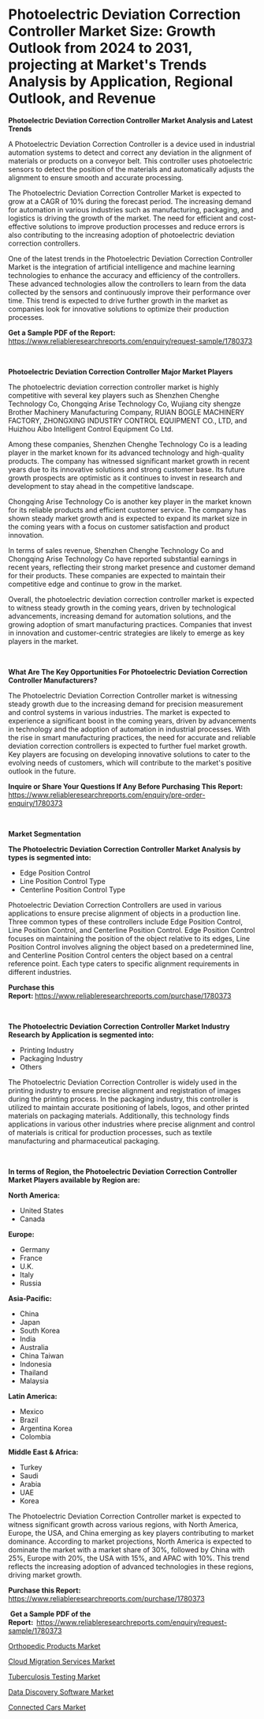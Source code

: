 <p><h1>Photoelectric Deviation Correction Controller Market Size: Growth Outlook from 2024 to 2031, projecting at Market's Trends Analysis by Application, Regional Outlook, and Revenue</h1></p><p><strong>Photoelectric Deviation Correction Controller Market Analysis and Latest Trends</strong></p>
<p><p>A Photoelectric Deviation Correction Controller is a device used in industrial automation systems to detect and correct any deviation in the alignment of materials or products on a conveyor belt. This controller uses photoelectric sensors to detect the position of the materials and automatically adjusts the alignment to ensure smooth and accurate processing.</p><p>The Photoelectric Deviation Correction Controller Market is expected to grow at a CAGR of 10% during the forecast period. The increasing demand for automation in various industries such as manufacturing, packaging, and logistics is driving the growth of the market. The need for efficient and cost-effective solutions to improve production processes and reduce errors is also contributing to the increasing adoption of photoelectric deviation correction controllers.</p><p>One of the latest trends in the Photoelectric Deviation Correction Controller Market is the integration of artificial intelligence and machine learning technologies to enhance the accuracy and efficiency of the controllers. These advanced technologies allow the controllers to learn from the data collected by the sensors and continuously improve their performance over time. This trend is expected to drive further growth in the market as companies look for innovative solutions to optimize their production processes.</p></p>
<p><strong>Get a Sample PDF of the Report:&nbsp;</strong> <a href="https://www.reliableresearchreports.com/enquiry/request-sample/1780373">https://www.reliableresearchreports.com/enquiry/request-sample/1780373</a></p>
<p>&nbsp;</p>
<p><strong>Photoelectric Deviation Correction Controller Major Market Players</strong></p>
<p><p>The photoelectric deviation correction controller market is highly competitive with several key players such as Shenzhen Chenghe Technology Co, Chongqing Arise Technology Co, Wujiang city shengze Brother Machinery Manufacturing Company, RUIAN BOGLE MACHINERY FACTORY, ZHONGXING INDUSTRY CONTROL EQUIPMENT CO., LTD, and Huizhou Aibo Intelligent Control Equipment Co Ltd.</p><p>Among these companies, Shenzhen Chenghe Technology Co is a leading player in the market known for its advanced technology and high-quality products. The company has witnessed significant market growth in recent years due to its innovative solutions and strong customer base. Its future growth prospects are optimistic as it continues to invest in research and development to stay ahead in the competitive landscape.</p><p>Chongqing Arise Technology Co is another key player in the market known for its reliable products and efficient customer service. The company has shown steady market growth and is expected to expand its market size in the coming years with a focus on customer satisfaction and product innovation.</p><p>In terms of sales revenue, Shenzhen Chenghe Technology Co and Chongqing Arise Technology Co have reported substantial earnings in recent years, reflecting their strong market presence and customer demand for their products. These companies are expected to maintain their competitive edge and continue to grow in the market.</p><p>Overall, the photoelectric deviation correction controller market is expected to witness steady growth in the coming years, driven by technological advancements, increasing demand for automation solutions, and the growing adoption of smart manufacturing practices. Companies that invest in innovation and customer-centric strategies are likely to emerge as key players in the market.</p></p>
<p>&nbsp;</p>
<p><strong>What Are The Key Opportunities For Photoelectric Deviation Correction Controller Manufacturers?</strong></p>
<p><p>The Photoelectric Deviation Correction Controller market is witnessing steady growth due to the increasing demand for precision measurement and control systems in various industries. The market is expected to experience a significant boost in the coming years, driven by advancements in technology and the adoption of automation in industrial processes. With the rise in smart manufacturing practices, the need for accurate and reliable deviation correction controllers is expected to further fuel market growth. Key players are focusing on developing innovative solutions to cater to the evolving needs of customers, which will contribute to the market's positive outlook in the future.</p></p>
<p><strong>Inquire or Share Your Questions If Any Before Purchasing This Report:</strong> <a href="https://www.reliableresearchreports.com/enquiry/pre-order-enquiry/1780373">https://www.reliableresearchreports.com/enquiry/pre-order-enquiry/1780373</a></p>
<p>&nbsp;</p>
<p><strong>Market Segmentation</strong></p>
<p><strong>The Photoelectric Deviation Correction Controller Market Analysis by types is segmented into:</strong></p>
<p><ul><li>Edge Position Control</li><li>Line Position Control Type</li><li>Centerline Position Control Type</li></ul></p>
<p><p>Photoelectric Deviation Correction Controllers are used in various applications to ensure precise alignment of objects in a production line. Three common types of these controllers include Edge Position Control, Line Position Control, and Centerline Position Control. Edge Position Control focuses on maintaining the position of the object relative to its edges, Line Position Control involves aligning the object based on a predetermined line, and Centerline Position Control centers the object based on a central reference point. Each type caters to specific alignment requirements in different industries.</p></p>
<p><strong>Purchase this Report:&nbsp;</strong><a href="https://www.reliableresearchreports.com/purchase/1780373">https://www.reliableresearchreports.com/purchase/1780373</a></p>
<p>&nbsp;</p>
<p><strong>The Photoelectric Deviation Correction Controller Market Industry Research by Application is segmented into:</strong></p>
<p><ul><li>Printing Industry</li><li>Packaging Industry</li><li>Others</li></ul></p>
<p><p>The Photoelectric Deviation Correction Controller is widely used in the printing industry to ensure precise alignment and registration of images during the printing process. In the packaging industry, this controller is utilized to maintain accurate positioning of labels, logos, and other printed materials on packaging materials. Additionally, this technology finds applications in various other industries where precise alignment and control of materials is critical for production processes, such as textile manufacturing and pharmaceutical packaging.</p></p>
<p>&nbsp;</p>
<p><strong>In terms of Region, the Photoelectric Deviation Correction Controller Market Players available by Region are:</strong></p>
<p>
    <p> <strong> North America: </strong>
        <ul>
            <li>United States</li>
            <li>Canada</li>
        </ul>
        </p> 
    <p> <strong> Europe: </strong>
        <ul>
            <li>Germany</li>
            <li>France</li>
            <li>U.K.</li>
            <li>Italy</li>
            <li>Russia</li>
        </ul>
        </p> 
    <p> <strong> Asia-Pacific: </strong>
        <ul>
            <li>China</li>
            <li>Japan</li>
            <li>South Korea</li>
            <li>India</li>
            <li>Australia</li>
            <li>China Taiwan</li>
            <li>Indonesia</li>
            <li>Thailand</li>
            <li>Malaysia</li>
        </ul>
        </p> 
    <p> <strong> Latin America: </strong>
        <ul>
            <li>Mexico</li>
            <li>Brazil</li>
            <li>Argentina Korea</li>
            <li>Colombia</li>
        </ul>
        </p> 
    <p> <strong> Middle East & Africa: </strong>
        <ul>
            <li>Turkey</li>
            <li>Saudi</li>
            <li>Arabia</li>
            <li>UAE</li>
            <li>Korea</li>
        </ul>
    </p>
    </p>
<p><p>The Photoelectric Deviation Correction Controller market is expected to witness significant growth across various regions, with North America, Europe, the USA, and China emerging as key players contributing to market dominance. According to market projections, North America is expected to dominate the market with a market share of 30%, followed by China with 25%, Europe with 20%, the USA with 15%, and APAC with 10%. This trend reflects the increasing adoption of advanced technologies in these regions, driving market growth.</p></p>
<p><strong>Purchase this Report: </strong><a href="https://www.reliableresearchreports.com/purchase/1780373">https://www.reliableresearchreports.com/purchase/1780373</a></p>
<p>&nbsp;<strong>Get a Sample PDF of the Report:&nbsp;&nbsp;</strong><a href="https://www.reliableresearchreports.com/enquiry/request-sample/1780373">https://www.reliableresearchreports.com/enquiry/request-sample/1780373</a></p>
<p><strong></strong></p>
<p><p><a href="https://medium.com/@katherineince77/orthopedic-products-market-size-and-market-trends-complete-industry-overview-2024-to-2031-fef18e146434">Orthopedic Products Market</a></p><p><a href="https://medium.com/@katherineince77/cloud-migration-services-market-comprehensive-assessment-by-type-application-and-geography-e961a6f950d7">Cloud Migration Services Market</a></p><p><a href="https://medium.com/@katherineince77/tuberculosis-testing-market-analysis-and-sze-forecasted-for-period-from-2024-to-2031-f75516f806a8">Tuberculosis Testing Market</a></p><p><a href="https://medium.com/@katherineince77/data-discovery-software-nbsp-market-focuses-on-market-share-size-and-projected-forecast-till-2031-fdadebc39951">Data Discovery Software Market</a></p><p><a href="https://medium.com/@katherineince77/connected-cars-market-comprehensive-assessment-by-type-application-and-geography-33b7476bcb2c">Connected Cars Market</a></p></p>